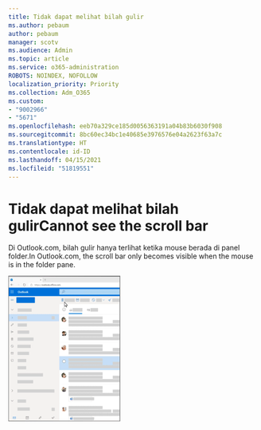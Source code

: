 ```yaml
---
title: Tidak dapat melihat bilah gulir
ms.author: pebaum
author: pebaum
manager: scotv
ms.audience: Admin
ms.topic: article
ms.service: o365-administration
ROBOTS: NOINDEX, NOFOLLOW
localization_priority: Priority
ms.collection: Adm_O365
ms.custom:
- "9002966"
- "5671"
ms.openlocfilehash: eeb70a329ce185d0056363191a04b83b6030f908
ms.sourcegitcommit: 8bc60ec34bc1e40685e3976576e04a2623f63a7c
ms.translationtype: HT
ms.contentlocale: id-ID
ms.lasthandoff: 04/15/2021
ms.locfileid: "51819551"
---
```

# <a name="cannot-see-the-scroll-bar"></a><span data-ttu-id="db35f-102">Tidak dapat melihat bilah gulir</span><span class="sxs-lookup"><span data-stu-id="db35f-102">Cannot see the scroll bar</span></span>

<span data-ttu-id="db35f-103">Di Outlook.com, bilah gulir hanya terlihat ketika mouse berada di panel folder.</span><span class="sxs-lookup"><span data-stu-id="db35f-103">In Outlook.com, the scroll bar only becomes visible when the mouse is in the folder pane.</span></span>

![Geser mouse ke atas bilah gulir kotak masuk](media/16353_mouse_over_inbox_scrollbar-225x292.gif)
